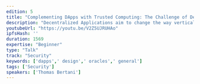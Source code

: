 ```yaml
---
edition: 5
title: "Complementing DApps with Trusted Computing: The Challenge of Designing Rock Solid Oracles"
description: "Decentralized Applications aim to change the way verticals across multiple industries work. An important element for this to happen is for smart contracts to access real-world data. Problem is, blockchain is a walled-garden and smart contracts cannot natively fetch data from the outside world. Blockchain oracles enable DApps to overcome this limitation. Designing such a tool is quite a challenge - elements such as security, decentralization and feasibility must be kept into consideration. Is blockchain a self-standing technology? Security-focused techniques such as Trusted Computing or ZKSnarks are being explored as a complementary technology enhancing the power of decentralized tools. How do those technologies complement each other? What’s the benefit for blockchain oracles to rely on both? And what’s the benefit for users?"
youtubeUrl: "https://youtu.be/V2Z5UJRUHAo"
ipfsHash: ''
duration: 1569
expertise: "Beginner"
type: "Talk"
track: "Security"
keywords: ['dapps',' design',' oracles',' general']
tags: ['Security']
speakers: ['Thomas Bertani']
---
```

